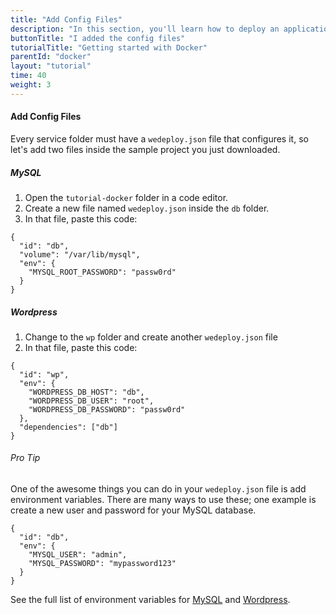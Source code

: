 ```yaml
---
title: "Add Config Files"
description: "In this section, you'll learn how to deploy an application using Docker."
buttonTitle: "I added the config files"
tutorialTitle: "Getting started with Docker"
parentId: "docker"
layout: "tutorial"
time: 40
weight: 3
---
```


#### Add Config Files

Every service folder must have a `wedeploy.json` file that configures it, so let's add two files inside the sample project you just downloaded.

##### MySQL

1. Open the `tutorial-docker` folder in a code editor.
2. Create a new file named `wedeploy.json` inside the `db` folder.
3. In that file, paste this code:

```application/json
{
  "id": "db",
  "volume": "/var/lib/mysql",
  "env": {
    "MYSQL_ROOT_PASSWORD": "passw0rd"
  }
}
```

##### Wordpress

1. Change to the `wp` folder and create another `wedeploy.json` file
3. In that file, paste this code:

```application/json
{
  "id": "wp",
  "env": {
    "WORDPRESS_DB_HOST": "db",
    "WORDPRESS_DB_USER": "root",
    "WORDPRESS_DB_PASSWORD": "passw0rd"
  },
  "dependencies": ["db"]
}
```

<aside>

###### <span class="icon-16-star"></span> Pro Tip

One of the awesome things you can do in your `wedeploy.json` file is add environment variables. There are many ways to use these; one example is create a new user and password for your MySQL database.

```application/json
{
  "id": "db",
  "env": {
    "MYSQL_USER": "admin",
    "MYSQL_PASSWORD": "mypassword123"
  }
}
```

See the full list of environment variables for <a href="https://hub.docker.com/_/mysql/" target="_blank">MySQL</a> and <a href="https://hub.docker.com/_/wordpress/" target="_blank">Wordpress</a>.

</aside>
